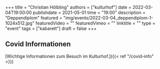 +++
title = "Christian Hölbling"
authors = ["kulturhof"]
date = 2022-03-04T19:00:00
publishdate = 2021-05-01
time = "19:00"
description = "Deppendiplom"
featured = "img/events/2022-03-04_deppendiplom-1-1024x512.jpg"
featuredVideo = ""
featuredVimeo = ""
linktitle = ""
type = "event"
tags = ["kabarett"]
draft = false
+++







## Covid Informationen

[Wichtige Informationen zum Besuch im Kulturhof.]({{< ref "/covid-info" >}})
